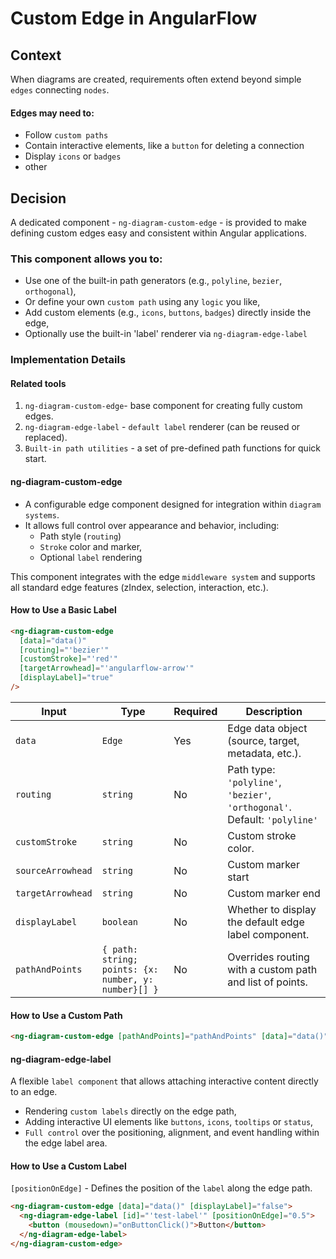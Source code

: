 # Custom Edge in AngularFlow

## Context

When diagrams are created, requirements often extend beyond simple `edges` connecting `nodes`.

#### **Edges may need to:**

- Follow `custom paths`
- Contain interactive elements, like a `button` for deleting a connection
- Display `icons` or `badges`
- other

## Decision

A dedicated component - `ng-diagram-custom-edge` - is provided to make defining custom edges easy and consistent
within Angular applications.

### This component allows you to:

- Use one of the built-in path generators (e.g., `polyline`, `bezier`, `orthogonal`),
- Or define your own `custom path` using any `logic` you like,
- Add custom elements (e.g., `icons`, `buttons`, `badges`) directly inside the edge,
- Optionally use the built-in 'label' renderer via `ng-diagram-edge-label`

### Implementation Details

#### Related tools

1. `ng-diagram-custom-edge`- base component for creating fully custom edges.
2. `ng-diagram-edge-label` - `default label` renderer (can be reused or replaced).
3. `Built-in path utilities` - a set of pre-defined path functions for quick start.

#### ng-diagram-custom-edge

- A configurable edge component designed for integration within `diagram systems`.
- It allows full control over appearance and behavior, including:
  - Path style (`routing`)
  - `Stroke` color and marker,
  - Optional `label` rendering

This component integrates with the edge `middleware system` and supports all standard edge features (zIndex, selection,
interaction, etc.).

#### How to Use a Basic Label

```html
<ng-diagram-custom-edge
  [data]="data()"
  [routing]="'bezier'"
  [customStroke]="'red'"
  [targetArrowhead]="'angularflow-arrow'"
  [displayLabel]="true"
/>
```

| Input             | Type                                                 | Required | Description                                                                |
| ----------------- | ---------------------------------------------------- | -------- | -------------------------------------------------------------------------- |
| `data`            | `Edge`                                               | Yes      | Edge data object (source, target, metadata, etc.).                         |
| `routing`         | `string`                                             | No       | Path type: `'polyline'`, `'bezier'`, `'orthogonal'`. Default: `'polyline'` |
| `customStroke`    | `string`                                             | No       | Custom stroke color.                                                       |
| `sourceArrowhead` | `string`                                             | No       | Custom marker start                                                        |
| `targetArrowhead` | `string`                                             | No       | Custom marker end                                                          |
| `displayLabel`    | `boolean`                                            | No       | Whether to display the default edge label component.                       |
| `pathAndPoints`   | `{ path: string; points: {x: number, y: number}[] }` | No       | Overrides routing with a custom path and list of points.                   |

#### How to Use a Custom Path

```html
<ng-diagram-custom-edge [pathAndPoints]="pathAndPoints" [data]="data()" [targetArrowhead]="'angularflow-arrow'" />
```

#### ng-diagram-edge-label

A flexible `label component` that allows attaching interactive content directly to an edge.

- Rendering `custom labels` directly on the edge path,
- Adding interactive UI elements like `buttons`, `icons`, `tooltips` or `status`,
- `Full control` over the positioning, alignment, and event handling within the edge label area.

#### How to Use a Custom Label

`[positionOnEdge]` - Defines the position of the `label` along the edge path.

```html
<ng-diagram-custom-edge [data]="data()" [displayLabel]="false">
  <ng-diagram-edge-label [id]="'test-label'" [positionOnEdge]="0.5">
    <button (mousedown)="onButtonClick()">Button</button>
  </ng-diagram-edge-label>
</ng-diagram-custom-edge>
```
